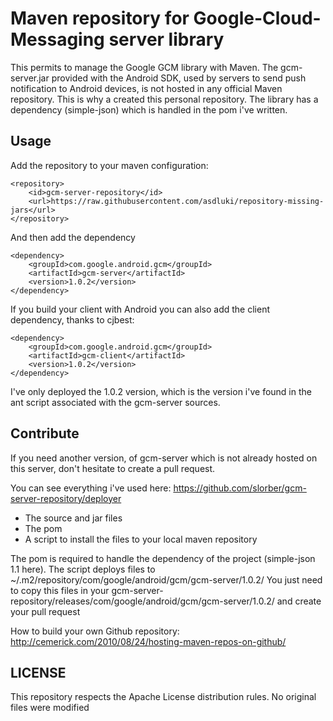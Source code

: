 
# Maven repository for Google-Cloud-Messaging server library

This permits to manage the Google GCM library with Maven.
The gcm-server.jar provided with the Android SDK, used by servers to send push notification to Android devices, is not hosted in any official Maven repository.
This is why a created this personal repository.
The library has a dependency (simple-json) which is handled in the pom i've written.

## Usage

Add the repository to your maven configuration:

    <repository>
        <id>gcm-server-repository</id>
        <url>https://raw.githubusercontent.com/asdluki/repository-missing-jars</url>
    </repository>

And then add the dependency

    <dependency>
        <groupId>com.google.android.gcm</groupId>
        <artifactId>gcm-server</artifactId>
        <version>1.0.2</version>
    </dependency>
    
If you build your client with Android you can also add the client dependency, thanks to cjbest:

    <dependency>
        <groupId>com.google.android.gcm</groupId>
        <artifactId>gcm-client</artifactId>
        <version>1.0.2</version>
    </dependency>

I've only deployed the 1.0.2 version, which is the version i've found in the ant script associated with the gcm-server sources. 


## Contribute

If you need another version, of gcm-server which is not already hosted on this server, don't hesitate to create a pull request.

You can see everything i've used here:
https://github.com/slorber/gcm-server-repository/deployer
- The source and jar files
- The pom
- A script to install the files to your local maven repository

The pom is required to handle the dependency of the project (simple-json 1.1 here).
The script deploys files to ~/.m2/repository/com/google/android/gcm/gcm-server/1.0.2/
You just need to copy this files in your gcm-server-repository/releases/com/google/android/gcm/gcm-server/1.0.2/ and create your pull request

How to build your own Github repository:
http://cemerick.com/2010/08/24/hosting-maven-repos-on-github/


## LICENSE

This repository respects the Apache License distribution rules.
No original files were modified

